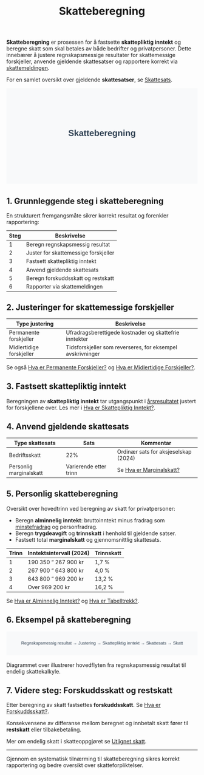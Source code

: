 ﻿---
title: "Skatteberegning"
seoTitle: "Skatteberegning | Slik beregnes skatt for personer og bedrifter"
description: "Skatteberegning fastsetter skattepliktig inntekt og beregner hvor mye skatt som skal betales av bedrifter og privatpersoner. Guiden forklarer trinnene, vanlige justeringer og hvordan satser anvendes i praksis."
summary: "Kort guide til hvordan skatteberegning fungerer for personer og selskaper, med trinn, justeringer og satser."
---

**Skatteberegning** er prosessen for å fastsette **skattepliktig inntekt** og beregne skatt som skal betales av både bedrifter og privatpersoner. Dette innebærer å justere regnskapsmessige resultater for skattemessige forskjeller, anvende gjeldende skattesatser og rapportere korrekt via [skattemeldingen](/blogs/regnskap/skattemelding "Skattemelding - Komplett Guide til Utfylling og Innlevering").

For en samlet oversikt over gjeldende **skattesatser**, se [Skattesats](/blogs/regnskap/skattesats "Skattesats: Oversikt over Norske Skattesatser").

![Skatteberegning](skatteberegning-image.svg)

## 1. Grunnleggende steg i skatteberegning

En strukturert fremgangsmåte sikrer korrekt resultat og forenkler rapportering:

| Steg | Beskrivelse |
|------|-------------|
| 1    | Beregn regnskapsmessig resultat |
| 2    | Juster for skattemessige forskjeller |
| 3    | Fastsett skattepliktig inntekt |
| 4    | Anvend gjeldende skattesats |
| 5    | Beregn forskuddsskatt og restskatt |
| 6    | Rapporter via skattemeldingen |

## 2. Justeringer for skattemessige forskjeller

| Type justering          | Beskrivelse |
|-------------------------|-------------|
| Permanente forskjeller  | Ufradragsberettigede kostnader og skattefrie inntekter |
| Midlertidige forskjeller | Tidsforskjeller som reverseres, for eksempel avskrivninger |

Se også [Hva er Permanente Forskjeller?](/blogs/regnskap/permanente-forskjeller "Hva er Permanente Forskjeller? Midlertidige vs Permanente Forskjeller") og [Hva er Midlertidige Forskjeller?](/blogs/regnskap/midlertidige-forskjeller "Hva er Midlertidige Forskjeller? Tidsforskjeller i Skattemessig Behandling").

## 3. Fastsett skattepliktig inntekt

Beregningen av **skattepliktig inntekt** tar utgangspunkt i [årsresultatet](/blogs/regnskap/hva-er-arsresultat "Hva er Årsresultat? Beregning og Betydning i Regnskap") justert for forskjellene over. Les mer i [Hva er Skattepliktig Inntekt?](/blogs/regnskap/hva-er-skattepliktig-inntekt "Hva er Skattepliktig Inntekt? Beregning og Optimalisering").

## 4. Anvend gjeldende skattesats

| Type skattesats    | Sats | Kommentar |
|--------------------|------|-----------|
| Bedriftsskatt      | 22%  | Ordinær sats for aksjeselskap (2024) |
| Personlig marginalskatt | Varierende etter trinn | Se [Hva er Marginalskatt?](/blogs/regnskap/hva-er-marginalskatt "Hva er Marginalskatt? Hvordan Beregnes Marginalskatt") |
## 5. Personlig skatteberegning

Oversikt over hovedtrinn ved beregning av skatt for privatpersoner:

* Beregn **alminnelig inntekt**: bruttoinntekt minus fradrag som [minstefradrag](/blogs/regnskap/hva-er-minstefradrag "Hva er Minstefradrag? Standardfradrag i Norsk Skatt") og personfradrag.
* Beregn **trygdeavgift** og **trinnskatt** i henhold til gjeldende satser.
* Fastsett total **marginalskatt** og gjennomsnittlig skattesats.

| Trinn | Inntektsintervall (2024) | Trinnskatt |
|-------|--------------------------|------------|
| 1     | 190 350 “ 267 900 kr     | 1,7 %      |
| 2     | 267 900 “ 643 800 kr     | 4,0 %      |
| 3     | 643 800 “ 969 200 kr     | 13,2 %     |
| 4     | Over 969 200 kr          | 16,2 %     |

Se [Hva er Alminnelig Inntekt?](/blogs/regnskap/alminnelig-inntekt "Hva er Alminnelig Inntekt? Beregning av Skattepliktig Inntekt for Personer") og [Hva er Tabelltrekk?](/blogs/regnskap/hva-er-tabelltrekk "Hva er Tabelltrekk? Komplett Guide til Skattetrekk og Trekkberegning").

## 6. Eksempel på skatteberegning

![Skatteberegning Diagram](skatteberegning-diagram.svg)

Diagrammet over illustrerer hovedflyten fra regnskapsmessig resultat til endelig skattekalkyle.

## 7. Videre steg: Forskuddsskatt og restskatt

Etter beregning av skatt fastsettes **forskuddsskatt**. Se [Hva er Forskuddsskatt?](/blogs/regnskap/hva-er-forskuddsskatt "Hva er Forskuddsskatt? Betaling av Skatt i Forkant").

Konsekvensene av differanse mellom beregnet og innbetalt skatt fører til **restskatt** eller tilbakebetaling.

Mer om endelig skatt i skatteoppgjøret se [Utlignet skatt](/blogs/regnskap/utlignet-skatt "Utlignet skatt “ Forklaring av endelig skatteoppgjør").

---

Gjennom en systematisk tilnærming til skatteberegning sikres korrekt rapportering og bedre oversikt over skatteforpliktelser.









